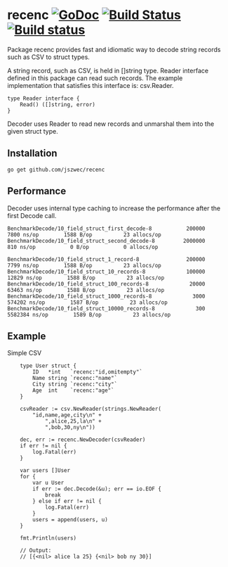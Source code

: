 recenc [![GoDoc](https://godoc.org/github.com/jszwec/recenc?status.svg)](http://godoc.org/github.com/jszwec/recenc) [![Build Status](https://travis-ci.org/jszwec/recenc.svg?branch=master)](https://travis-ci.org/jszwec/recenc) [![Build status](https://ci.appveyor.com/api/projects/status/6t4i7j31he1pdsj9?svg=true)](https://ci.appveyor.com/project/jszwec/recenc)
=================

Package recenc provides fast and idiomatic way to decode string records such as CSV to struct types.

A string record, such as CSV, is held in []string type. Reader interface
defined in this package can read such records. The example implementation
that satisfies this interface is: csv.Reader.

```
type Reader interface {
	Read() ([]string, error)
}
```

Decoder uses Reader to read new records and unmarshal them into the given
struct type.

Installation
------------

    go get github.com/jszwec/recenc

Performance
------------

Decoder uses internal type caching to increase the performance after the first Decode call.

```
BenchmarkDecode/10_field_struct_first_decode-8           200000          7800 ns/op        1588 B/op          23 allocs/op
BenchmarkDecode/10_field_struct_second_decode-8         2000000           810 ns/op           0 B/op           0 allocs/op
```

```
BenchmarkDecode/10_field_struct_1_record-8               200000          7799 ns/op        1588 B/op          23 allocs/op
BenchmarkDecode/10_field_struct_10_records-8             100000         12829 ns/op        1588 B/op          23 allocs/op
BenchmarkDecode/10_field_struct_100_records-8             20000         63463 ns/op        1588 B/op          23 allocs/op
BenchmarkDecode/10_field_struct_1000_records-8             3000        574202 ns/op        1587 B/op          23 allocs/op
BenchmarkDecode/10_field_struct_10000_records-8             300       5582384 ns/op        1589 B/op          23 allocs/op
```

Example
--------

Simple CSV

```
	type User struct {
		ID   *int   `recenc:"id,omitempty"`
		Name string `recenc:"name"`
		City string `recenc:"city"`
		Age  int    `recenc:"age"`
	}

	csvReader := csv.NewReader(strings.NewReader(
		"id,name,age,city\n" +
			",alice,25,la\n" +
			",bob,30,ny\n"))

	dec, err := recenc.NewDecoder(csvReader)
	if err != nil {
		log.Fatal(err)
	}

	var users []User
	for {
		var u User
		if err := dec.Decode(&u); err == io.EOF {
			break
		} else if err != nil {
			log.Fatal(err)
		}
		users = append(users, u)
	}

	fmt.Println(users)

	// Output:
	// [{<nil> alice la 25} {<nil> bob ny 30}]
```
